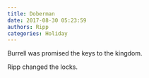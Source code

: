 ```yaml
---
title: Doberman
date: 2017-08-30 05:23:59
authors: Ripp
categories: Holiday
---
```


 Burrell was promised the keys to the kingdom.

Ripp changed the locks.